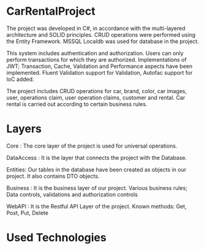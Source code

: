 # CarRentalProject
The project was developed in C#, in accordance with the multi-layered architecture and SOLID principles. CRUD operations were performed using the Entity Framework. MSSQL Localdb was used for database in the project.

This system includes authentication and authorization. Users can only perform transactions for which they are authorized. Implementations of JWT; Transaction, Cache, Validation and Performance aspects have been implemented. Fluent Validation support for Validation, Autofac support for IoC added.

The project includes CRUD operations for car, brand, color, car images, user, operations claim, user operation claims, customer and rental. Car rental is carried out according to certain business rules.

# Layers
Core : The core layer of the project is used for universal operations.

DataAccess : It is the layer that connects the project with the Database.

Entities: Our tables in the database have been created as objects in our project. It also contains DTO objects.

Business : It is the business layer of our project. Various business rules; Data controls, validations and authorization controls

WebAPI : It is the Restful API Layer of the project. Known methods: Get, Post, Put, Delete

# Used Technologies


